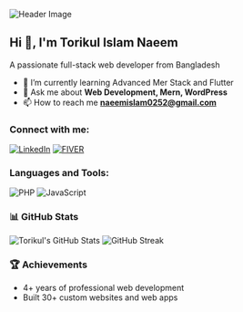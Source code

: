 ![Header Image]([https://yourimageurl.com](https://pngtree.com/freebackground/illustration-of-a-3d-render-showcasing-a-concept-of-web-ui-ux-design-development-seo-optimization-and-marketing-for-web-building_13289194.html))

## Hi 👋, I'm Torikul Islam Naeem
A passionate full-stack web developer from Bangladesh

- 🌱 I’m currently learning Advanced Mer Stack and Flutter
- 💬 Ask me about **Web Development, Mern, WordPress**
- 📫 How to reach me **naeemislam0252@gmail.com**

### Connect with me:
[![LinkedIn]([https://img.shields.io/badge/LinkedIn-0077B5?style=flat-square&logo=linkedin&logoColor=white)](https://www.linkedin.com/in/torikulislam20241/](https://www.linkedin.com/in/torikul-islam-naeem-a18674231/))
[![FIVER]([https://img.shields.io/badge/Facebook-1877F2?style=flat-square&logo=facebook&logoColor=white)](https://www.facebook.com/torikulislam20241/](https://www.fiverr.com/torikulislam222?up_rollout=true))

### Languages and Tools:
![PHP](https://img.shields.io/badge/PHP-777BB4?style=flat-square&logo=php&logoColor=white)
![JavaScript](https://img.shields.io/badge/JavaScript-F7DF1E?style=flat-square&logo=javascript&logoColor=black)

### 📊 GitHub Stats
![Torikul's GitHub Stats](https://github-readme-stats.vercel.app/api?username=Torikulislam20241&show_icons=true&theme=radical)
![GitHub Streak](https://github-readme-streak-stats.herokuapp.com/?user=Torikulislam20241&theme=radical)

### 🏆 Achievements
- 4+ years of professional web development
- Built 30+ custom websites and web apps
